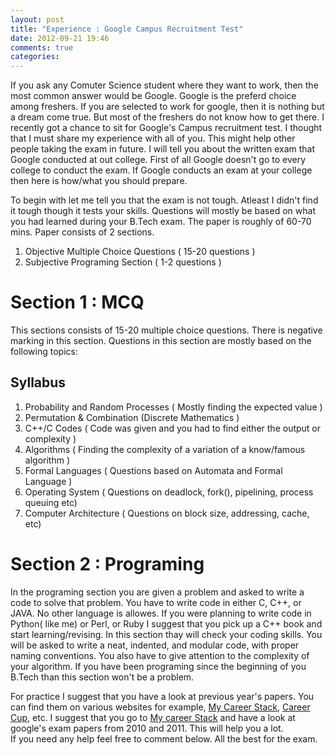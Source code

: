 ```yaml
---
layout: post
title: "Experience : Google Campus Recruitment Test"
date: 2012-09-21 19:46
comments: true
categories: 
---
```


If you ask any Comuter Science student where they want to work, then the most common answer would be Google. Google is the preferd choice among freshers. If you are selected to work for google, then it is nothing but a dream come true. But most of the freshers do not know how to get there. I recently got a chance to sit for Google's Campus recruitment test. I thought that I must share my experience with all of you. This might help other people taking the exam in future.
I will tell you about the written exam that Google conducted at out college. First of all Google doesn't go to every college to conduct the exam. If Google conducts an exam at your college then here is how/what you should prepare. 

To begin with let me tell you that the exam is not tough. Atleast I didn't find it tough though it tests your skills. Questions will mostly be based on what you had learned during your B.Tech exam. The paper is roughly of 60-70 mins. Paper consists of 2 sections.  

1. Objective Multiple Choice Questions ( 15-20 questions )  
2. Subjective Programing Section ( 1-2 questions )  

Section 1 : MCQ
===========================
This sections consists of 15-20 multiple choice questions. There is negative marking in this section. Questions in this section are mostly based on the following topics:

Syllabus
----------------------------

1. Probability and Random Processes ( Mostly finding the expected value )  
2. Permutation & Combination  (Discrete Mathematics )  
3. C++/C Codes  ( Code was given and you had to find either the output or complexity )  
4. Algorithms  ( Finding the complexity of a variation of a know/famous algorithm )  
5. Formal Languages ( Questions based on Automata and Formal Language )  
6. Operating System  ( Questions on deadlock, fork(), pipelining, process queuing etc) 
7. Computer Architecture  ( Questions on block size, addressing, cache, etc)  

Section 2 : Programing
=========================
In the programing section you are given a problem and asked to write a code to solve that problem. You have to write code in either C, C++, or JAVA. No other language is allowes. If you were planning to write code in Python( like me) or Perl, or Ruby I suggest that you pick up a C++ book and start learning/revising. In this section thay will check your coding skills. You will be asked to write a neat, indented, and modular code, with proper naming conventions. You also have to give attention to the complexity of your algorithm. If you have been programing since the beginning of you B.Tech than this section won't be a problem. 


For practice I suggest that you have a look at previous year's papers. You can find them on various websites for example, [My Career Stack](http://mycareerstack.com), [Career Cup](http://careercup.com), etc. I suggest that you go to [My career Stack](http://mycareerstack.com) and have a look at google's exam papers from 2010 and 2011. This will help you a lot.  
If you need any help feel free to comment below. All the best for the exam.
